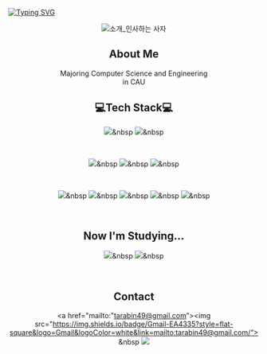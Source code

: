 [![Typing SVG](https://readme-typing-svg.herokuapp.com?size=30&duration=4500&color=F77500&width=600&lines=%F0%9F%A6%81_Welcome_Gyeongbin_Bak_%F0%9F%A6%81+)](https://git.io/typing-svg)

<div align="center">

![소개_인사하는 사자](https://user-images.githubusercontent.com/81146131/221498526-e2db6afd-e36d-447c-ab58-58069793bedf.gif)

## About Me
Majoring Computer Science and Engineering <br>
in CAU <br>

## 💻Tech Stack💻
<img src="https://img.shields.io/badge/Python-3776AB?style=flat&logo=Python&logoColor=white"/></a>&nbsp
<img src="https://img.shields.io/badge/C-A8B9CC?style=flat&logo=C&logoColor=white"/></a>&nbsp 

<br>

<img src="https://img.shields.io/badge/Anaconda-44A833?style=flat&logo=Anaconda&logoColor=white"/></a>&nbsp
<img src="https://img.shields.io/badge/PyTorch-EE4C2C?style=flat&logo=PyTorch&logoColor=white"/></a>&nbsp
<img src="https://img.shields.io/badge/TensorFlow-FF6F00?style=flat&logo=TensorFlow&logoColor=white"/></a>&nbsp

<br>

<img src="https://img.shields.io/badge/Adobe Photoshop-31A8FF?style=flat&logo=Adobe Photoshop&logoColor=white"/></a>&nbsp
<img src="https://img.shields.io/badge/Adobe Illustrator-FF9A00?style=flat&logo=Adobe Illustrator&logoColor=white"/></a>&nbsp
<img src="https://img.shields.io/badge/Adobe Premiere Pro-9999FF?style=flat&logo=Adobe Premiere Pro&logoColor=white"/></a>&nbsp
<img src="https://img.shields.io/badge/Figma-F24E1E?style=flat&logo=Figma&logoColor=white"/></a>&nbsp
<img src="https://img.shields.io/badge/Markdown-000000?style=flat&logo=Markdown&logoColor=white"/></a>&nbsp

<br>

## Now I'm Studying...

<img src="https://img.shields.io/badge/JavaScript-F7DF1E?style=flat&logo=JavaScript&logoColor=white"/></a>&nbsp
<img src="https://img.shields.io/badge/React-61DAFB?style=flat&logo=React&logoColor=white"/></a>&nbsp

<br>

## Contact
<a href="mailto:”tarabin49@gmail.com”><img src="https://img.shields.io/badge/Gmail-EA4335?style=flat-square&logo=Gmail&logoColor=white&link=mailto:tarabin49@gmail.com/“></a>&nbsp
<a href="https://www.instagram.com/gydotb/"><img src="https://img.shields.io/badge/Instagram-E4405F?style=flat-square&logo=Instagram&logoColor=white&link=https://www.instagram.com/gydotb/"/></a> 
<br>



</div>

